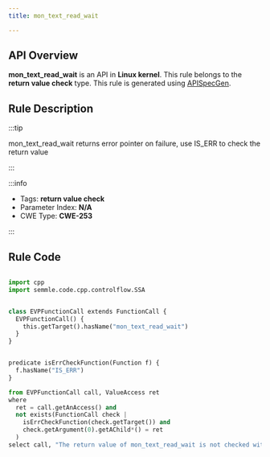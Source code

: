 ```yaml
---
title: mon_text_read_wait

---
```



## API Overview
**mon_text_read_wait** is an API in **Linux kernel**. This rule belongs to the **return value check** type. This rule is generated using [APISpecGen](../../tools/APISpecGen).
## Rule Description

:::tip

mon_text_read_wait returns error pointer on failure, use IS_ERR to check the return value

:::

:::info

- Tags: **return value check**
- Parameter Index: **N/A**
- CWE Type: **CWE-253**

:::

## Rule Code
```python

import cpp
import semmle.code.cpp.controlflow.SSA


class EVPFunctionCall extends FunctionCall {
  EVPFunctionCall() {
    this.getTarget().hasName("mon_text_read_wait")
  }
}


predicate isErrCheckFunction(Function f) {
  f.hasName("IS_ERR") 
}

from EVPFunctionCall call, ValueAccess ret
where
  ret = call.getAnAccess() and
  not exists(FunctionCall check |
    isErrCheckFunction(check.getTarget()) and
    check.getArgument(0).getAChild*() = ret
  )
select call, "The return value of mon_text_read_wait is not checked with IS_ERR."
    
```